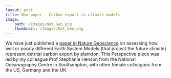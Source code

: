 ```yaml
---
layout: post
title: New paper - Carbon export in climate models
image: 
    path: /Images/Nat_Geo.png
    thumbnail: /Images/Nat_Geo.png
---
```


We have just published a [paper in Nature Geoscience](https://www.nature.com/articles/s41561-022-00927-0) on assessing how well or poorly different Earth System Models (that project the future climate) represent detrital carbon export by plankton. This Perspective piece was led by my colleague Prof Stephanie Henson from the National Oceanography Centre in Southampton, with other female colleagues from the US, Germany and the UK.

